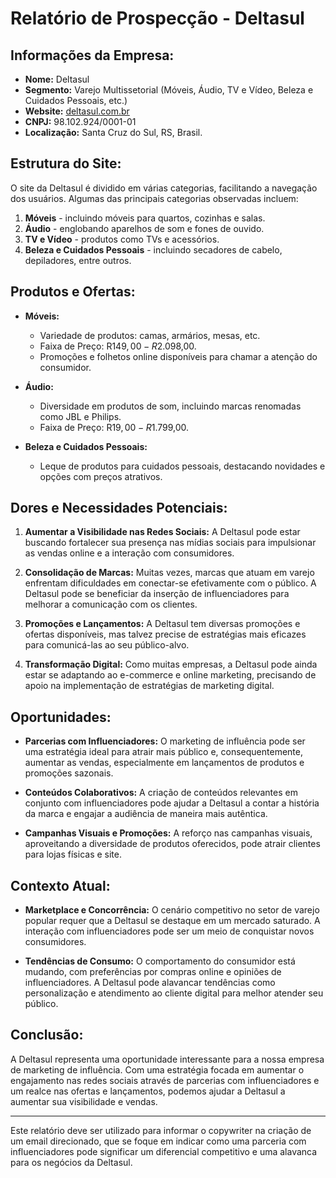 # Relatório de Prospecção - Deltasul

## Informações da Empresa:
- **Nome:** Deltasul
- **Segmento:** Varejo Multissetorial (Móveis, Áudio, TV e Vídeo, Beleza e Cuidados Pessoais, etc.)
- **Website:** [deltasul.com.br](http://www.deltasul.com.br)
- **CNPJ:** 98.102.924/0001-01
- **Localização:** Santa Cruz do Sul, RS, Brasil.

## Estrutura do Site:
O site da Deltasul é dividido em várias categorias, facilitando a navegação dos usuários. Algumas das principais categorias observadas incluem:
1. **Móveis** - incluindo móveis para quartos, cozinhas e salas.
2. **Áudio** - englobando aparelhos de som e fones de ouvido.
3. **TV e Vídeo** - produtos como TVs e acessórios.
4. **Beleza e Cuidados Pessoais** - incluindo secadores de cabelo, depiladores, entre outros.

## Produtos e Ofertas:
- **Móveis:**
  - Variedade de produtos: camas, armários, mesas, etc.
  - Faixa de Preço: R$149,00 - R$2.098,00.
  - Promoções e folhetos online disponíveis para chamar a atenção do consumidor.

- **Áudio:**
  - Diversidade em produtos de som, incluindo marcas renomadas como JBL e Philips.
  - Faixa de Preço: R$19,00 - R$1.799,00.

- **Beleza e Cuidados Pessoais:**
  - Leque de produtos para cuidados pessoais, destacando novidades e opções com preços atrativos.

## Dores e Necessidades Potenciais:
1. **Aumentar a Visibilidade nas Redes Sociais:** A Deltasul pode estar buscando fortalecer sua presença nas mídias sociais para impulsionar as vendas online e a interação com consumidores.
  
2. **Consolidação de Marcas:** Muitas vezes, marcas que atuam em varejo enfrentam dificuldades em conectar-se efetivamente com o público. A Deltasul pode se beneficiar da inserção de influenciadores para melhorar a comunicação com os clientes.

3. **Promoções e Lançamentos:** A Deltasul tem diversas promoções e ofertas disponíveis, mas talvez precise de estratégias mais eficazes para comunicá-las ao seu público-alvo.

4. **Transformação Digital:** Como muitas empresas, a Deltasul pode ainda estar se adaptando ao e-commerce e online marketing, precisando de apoio na implementação de estratégias de marketing digital.

## Oportunidades:
- **Parcerias com Influenciadores:** O marketing de influência pode ser uma estratégia ideal para atrair mais público e, consequentemente, aumentar as vendas, especialmente em lançamentos de produtos e promoções sazonais.

- **Conteúdos Colaborativos:** A criação de conteúdos relevantes em conjunto com influenciadores pode ajudar a Deltasul a contar a história da marca e engajar a audiência de maneira mais autêntica.

- **Campanhas Visuais e Promoções:** A reforço nas campanhas visuais, aproveitando a diversidade de produtos oferecidos, pode atrair clientes para lojas físicas e site.

## Contexto Atual:
- **Marketplace e Concorrência:** O cenário competitivo no setor de varejo popular requer que a Deltasul se destaque em um mercado saturado. A interação com influenciadores pode ser um meio de conquistar novos consumidores.

- **Tendências de Consumo:** O comportamento do consumidor está mudando, com preferências por compras online e opiniões de influenciadores. A Deltasul pode alavancar tendências como personalização e atendimento ao cliente digital para melhor atender seu público.

## Conclusão:
A Deltasul representa uma oportunidade interessante para a nossa empresa de marketing de influência. Com uma estratégia focada em aumentar o engajamento nas redes sociais através de parcerias com influenciadores e um realce nas ofertas e lançamentos, podemos ajudar a Deltasul a aumentar sua visibilidade e vendas.

---

Este relatório deve ser utilizado para informar o copywriter na criação de um email direcionado, que se foque em indicar como uma parceria com influenciadores pode significar um diferencial competitivo e uma alavanca para os negócios da Deltasul.